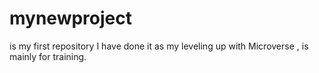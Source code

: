 # mynewproject
is my first repository 
I have done it as my leveling up with Microverse , is mainly for training.

